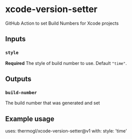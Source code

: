 # xcode-version-setter
GitHub Action to set Build Numbers for Xcode projects

## Inputs

### `style`

**Required** The style of build number to use. Default `"time"`.

## Outputs

### `build-number`

The build number that was generated and set

## Example usage

uses: thermogl/xcode-version-setter@v1
with:
  style: 'time'